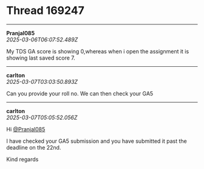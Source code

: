 # Thread 169247


---
**Pranjal085**  
*2025-03-06T06:07:52.489Z*


My TDS GA score is showing 0,whereas when i open the assignment it is showing last saved score 7.




---
**carlton**  
*2025-03-07T03:03:50.893Z*


Can you provide your roll no. We can then check your GA5




---
**carlton**  
*2025-03-07T05:05:52.056Z*


Hi [@Pranjal085](/u/pranjal085)

I have checked your GA5 submission and you have submitted it past the deadline on the 22nd.

Kind regards


